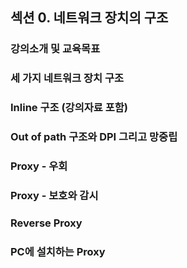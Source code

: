 ## 섹션 0. 네트워크 장치의 구조

### 강의소개 및 교육목표

### 세 가지 네트워크 장치 구조

### Inline 구조 (강의자료 포함)

### Out of path 구조와 DPI 그리고 망중립

### Proxy - 우회

### Proxy - 보호와 감시

### Reverse Proxy

### PC에 설치하는 Proxy
